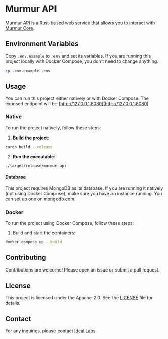 # Murmur API

Murmur API is a Rust-based web service that allows you to interact with [Murmur Core](https://github.com/ideal-lab5/murmur).

## Environment Variables

Copy `.env.example` to `.env` and set its variables. If you are running this project locally with Docker Compose, you don't need to change anything.

```bash
cp .env.example .env
```

## Usage

You can run this project either natively or with Docker Compose. The exposed endpoint will be [http://127.0.0.1:8080](http://127.0.0.1:8080).

### Native

To run the project natively, follow these steps:

1. **Build the project**:

```bash
cargo build --release
```

2. **Run the executable**:

```bash
./target/release/murmur-api
```

#### Database

This project requires MongoDB as its database. If you are running it natively (not using Docker Compose), make sure you have an instance running. You can set up one on [mongodb.com](mongodb.com).

### Docker

To run the project using Docker Compose, follow these steps:

1. Build and start the containers:

```bash
docker-compose up --build
```

## Contributing

Contributions are welcome! Please open an issue or submit a pull request.

## License

This project is licensed under the Apache-2.0. See the [LICENSE](./LICENSE) file for details.

## Contact

For any inquiries, please contact [Ideal Labs](https://idealabs.network).

